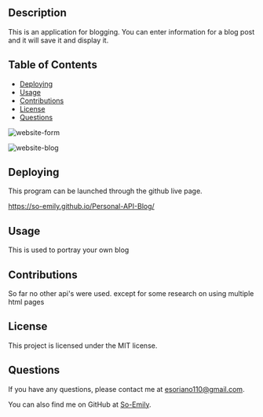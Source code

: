 ## Description
This is an application for blogging. You can enter information for a blog post and it will save it and display it.

## Table of Contents
- [Deploying](#deploying)
- [Usage](#Usage)
- [Contributions](#contributions)
- [License](#license)
- [Questions](#questions)

![website-form](https://github.com/So-Emily/Personal-API-Blog/assets/10500315/876d4714-94d2-4694-a706-d822ca0cea09)

![website-blog](https://github.com/So-Emily/Personal-API-Blog/assets/10500315/85f80ae5-e76d-4aa9-88f0-35fbd3297f32)

## Deploying
This program can be launched through the github live page.

https://so-emily.github.io/Personal-API-Blog/

## Usage
This is used to portray your own blog

## Contributions
So far no other api's were used. except for some research on using multiple html pages

## License
This project is licensed under the MIT license.

## Questions
If you have any questions, please contact me at [esoriano110@gmail.com](mailto:esoriano110@gmail.com). 

You can also find me on GitHub at [So-Emily](https://github.com/So-Emily).
